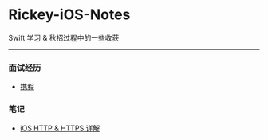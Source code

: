 # Rickey-iOS-Notes
Swift 学习 & 秋招过程中的一些收获

-------

### 面试经历
- [携程](https://github.com/RickeyBoy/Rickey-iOS-Notes/blob/master/%E9%9D%A2%E8%AF%95%E7%BB%8F%E5%8E%86/%E6%90%BA%E7%A8%8B%E9%9D%A2%E8%AF%95%E9%A2%98.md)

### 笔记
- [iOS HTTP & HTTPS 详解](https://github.com/RickeyBoy/Rickey-iOS-Notes/blob/master/iOS%20HTTP%20%26%20HTTPS%20%E8%AF%A6%E8%A7%A3.md)

